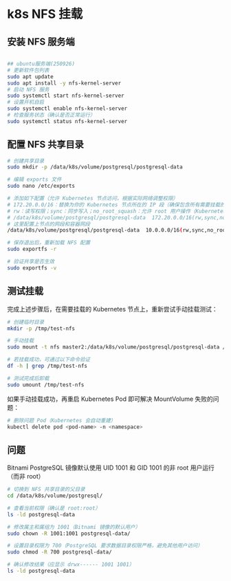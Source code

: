 # k8s NFS 挂载

## 安装 NFS 服务端

```bash

## ubuntu服务端(250926)
# 更新软件包列表
sudo apt update
sudo apt install -y nfs-kernel-server
# 启动 NFS 服务
sudo systemctl start nfs-kernel-server
# 设置开机自启
sudo systemctl enable nfs-kernel-server
# 检查服务状态（确认是否正常运行）
sudo systemctl status nfs-kernel-server

```

## 配置 NFS 共享目录

```bash
# 创建共享目录
sudo mkdir -p /data/k8s/volume/postgresql/postgresql-data

# 编辑 exports 文件
sudo nano /etc/exports

# 添加如下配置（允许 Kubernetes 节点访问，根据实际网络调整权限）
# 172.20.0.0/16：替换为你的 Kubernetes 节点所在的 IP 段（确保包含所有需要挂载的节点）。
# rw：读写权限；sync：同步写入；no_root_squash：允许 root 用户操作（Kubernetes 通常需要此权限）。
# /data/k8s/volume/postgresql/postgresql-data  172.20.0.0/16(rw,sync,no_root_squash,no_subtree_check)
# 这里配置上节点的网段和容器网段
/data/k8s/volume/postgresql/postgresql-data  10.0.0.0/16(rw,sync,no_root_squash,no_subtree_check)  172.20.0.0/16(rw,sync,no_root_squash,no_subtree_check)

# 保存退出后，重新加载 NFS 配置
sudo exportfs -r

# 验证共享是否生效
sudo exportfs -v

```

## 测试挂载

完成上述步骤后，在需要挂载的 Kubernetes 节点上，重新尝试手动挂载测试：

```bash
# 创建临时目录
mkdir -p /tmp/test-nfs

# 手动挂载
sudo mount -t nfs master2:/data/k8s/volume/postgresql/postgresql-data /tmp/test-nfs

# 若挂载成功，可通过以下命令验证
df -h | grep /tmp/test-nfs

# 测试完成后卸载
sudo umount /tmp/test-nfs
```

如果手动挂载成功，再重启 Kubernetes Pod 即可解决 MountVolume 失败的问题：

```bash
# 删除问题 Pod（Kubernetes 会自动重建）
kubectl delete pod <pod-name> -n <namespace>
```

## 问题

Bitnami PostgreSQL 镜像默认使用 UID 1001 和 GID 1001 的非 root 用户运行（而非 root）

```bash
# 切换到 NFS 共享目录的父目录
cd /data/k8s/volume/postgresql/

# 查看当前权限（确认是 root:root）
ls -ld postgresql-data

# 修改属主和属组为 1001（Bitnami 镜像的默认用户）
sudo chown -R 1001:1001 postgresql-data/

# 设置目录权限为 700（PostgreSQL 要求数据目录权限严格，避免其他用户访问）
sudo chmod -R 700 postgresql-data/

# 确认修改结果（应显示 drwx------ 1001 1001）
ls -ld postgresql-data
```
